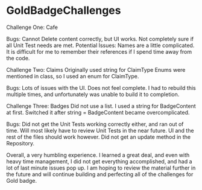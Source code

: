 # GoldBadgeChallenges

Challenge One: Cafe

Bugs: Cannot Delete content correctly, but UI works.
      Not completely sure if all Unit Test needs are met.
      Potential Issues: Names are a little complicated.  It is difficult for me to remember their references 
      if I spend time away from the code.
      

Challenge Two: Claims
  Originally used string for ClaimType
  Enums were mentioned in class, so I used an enum for ClaimType.
  
Bugs:  Lots of issues with the UI.  Does not feel complete.  I had to rebuild this multiple times, and unfortunately was unable to build it to completion.


Challenge Three: Badges
  Did not use a list.  I used a string for BadgeContent at first.  Switched it after string = BadgeContent became overcomplicated.

Bugs: Did not get the Unit Tests working correctly either, and ran out of time.  Will most likely have to review Unit Tests in the near future.
      UI and the rest of the files should work however.  Did not get an update method in the Repository.
      

Overall, a very humbling experience.  I learned a great deal, and even with heavy time management, I did not get everything accomplished, and had a lot of last minute
issues pop up.  I am hoping to review the material further in the future and will continue building and perfecting all of the challenges for Gold badge.
